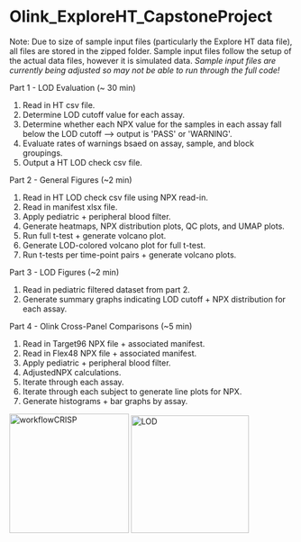# Olink_ExploreHT_CapstoneProject

Note: Due to size of sample input files (particularly the Explore HT data file), all files are stored in the zipped folder. Sample input files follow the setup of the actual data files, however it is simulated data. *Sample input files are currently being adjusted so may not be able to run through the full code!*

Part 1 - LOD Evaluation (~ 30 min)
1. Read in HT csv file.
2. Determine LOD cutoff value for each assay.
3. Determine whether each NPX value for the samples in each assay fall below the LOD cutoff --> output is 'PASS' or 'WARNING'.
4. Evaluate rates of warnings bsaed on assay, sample, and block groupings.
5. Output a HT LOD check csv file.

Part 2 - General Figures (~2 min)
1. Read in HT LOD check csv file using NPX read-in.
2. Read in manifest xlsx file.
3. Apply pediatric + peripheral blood filter.
4. Generate heatmaps, NPX distribution plots, QC plots, and UMAP plots.
5. Run full t-test + generate volcano plot.
6. Generate LOD-colored volcano plot for full t-test.
7. Run t-tests per time-point pairs + generate volcano plots.

Part 3 - LOD Figures (~2 min)
1. Read in pediatric filtered dataset from part 2.
2. Generate summary graphs indicating LOD cutoff + NPX distribution for each assay.

Part 4 - Olink Cross-Panel Comparisons (~5 min)
1. Read in Target96 NPX file + associated manifest.
2. Read in Flex48 NPX file + associated manifest.
3. Apply pediatric + peripheral blood filter.
4. AdjustedNPX calculations.
5. Iterate through each assay.
6. Iterate through each subject to generate line plots for NPX.
7. Generate histograms + bar graphs by assay.

<img width="212" alt="workflowCRISP" src="https://github.com/saamianf/Olink_ExploreHT_CapstoneProject/assets/120279968/ab153ace-d158-44bf-ac4d-9c9fd37d9a7a">

<img width="209" alt="LOD" src="https://github.com/saamianf/Olink_ExploreHT_CapstoneProject/assets/120279968/9953a179-06a7-4790-8d73-20d5a3e934fc">

